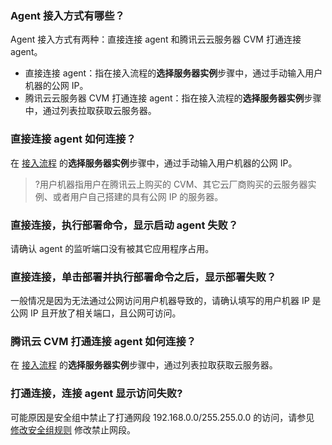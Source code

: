 ### Agent 接入方式有哪些？
Agent 接入方式有两种：直接连接 agent 和腾讯云云服务器 CVM 打通连接 agent。
- 直接连接 agent：指在接入流程的**选择服务器实例**步骤中，通过手动输入用户机器的公网 IP。
- 腾讯云云服务器 CVM 打通连接 agent：指在接入流程的**选择服务器实例**步骤中，通过列表拉取获取云服务器。

### 直接连接 agent 如何连接？
在 [接入流程](https://cloud.tencent.com/document/product/1130/54283) 的**选择服务器实例**步骤中，通过手动输入用户机器的公网 IP。
>?用户机器指用户在腾讯云上购买的 CVM、其它云厂商购买的云服务器实例、或者用户自己搭建的具有公网 IP 的服务器。

### 直接连接，执行部署命令，显示启动 agent 失败？
请确认 agent 的监听端口没有被其它应用程序占用。

### 直接连接，单击部署并执行部署命令之后，显示部署失败？
一般情况是因为无法通过公网访问用户机器导致的，请确认填写的用户机器 IP 是公网 IP 且开放了相关端口，且公网可访问。

### 腾讯云 CVM 打通连接 agent 如何连接？
在 [接入流程](https://cloud.tencent.com/document/product/1130/54283) 的**选择服务器实例**步骤中，通过列表拉取获取云服务器。

### 打通连接，连接 agent 显示访问失败?
可能原因是安全组中禁止了打通网段 192.168.0.0/255.255.0.0 的访问，请参见 [修改安全组规则](https://cloud.tencent.com/document/product/213/39754) 修改禁止网段。

